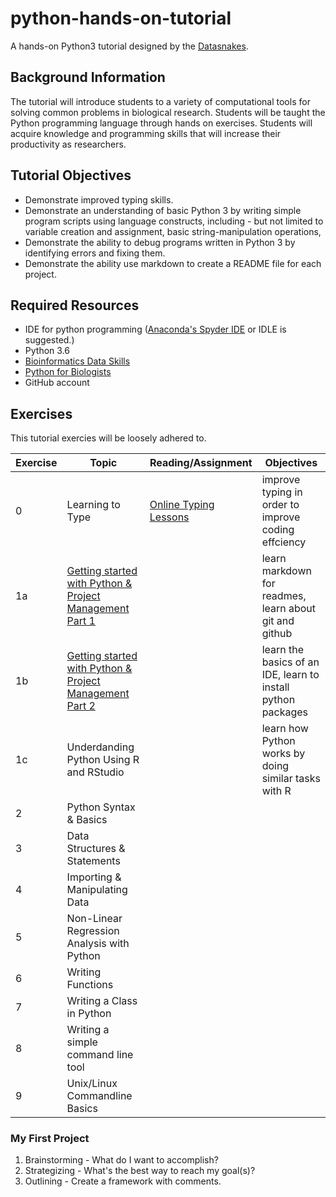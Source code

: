 # python-hands-on-tutorial

A hands-on Python3 tutorial designed by the [Datasnakes](https://github.com/datasnakes).

## Background Information

The tutorial will introduce students to a variety of computational tools for solving common problems in biological research. Students will be taught the Python programming language through hands on exercises. Students will acquire knowledge and programming skills that will increase their productivity as researchers.

## Tutorial Objectives

 - Demonstrate improved typing skills.
 - Demonstrate an understanding of basic Python 3 by writing simple program scripts using language constructs, including - but not limited to variable creation and assignment, basic string-manipulation operations, 
 - Demonstrate the ability to debug programs written in Python 3 by identifying errors and fixing them.
 - Demonstrate the ability use markdown to create a README file for each project.

## Required Resources

 - IDE for python programming ([Anaconda's Spyder IDE]() or IDLE is suggested.)
 - Python 3.6
 - [Bioinformatics Data Skills](https://github.com/datasnakes/python-hands-on-tutorial/blob/master/resources/bioinformatics_data_skills.pdf)
 - [Python for Biologists](https://github.com/datasnakes/python-hands-on-tutorial/blob/master/resources/python_for_biologists.pdf)
 - GitHub account

## Exercises

This tutorial exercies will be loosely adhered to.

| Exercise  |   Topic                                         | Reading/Assignment    | Objectives                                                                               |
|-----------|-------------------------------------------------|-----------------------|------------------------------------------------------------------------------------------|
| 0         |Learning to Type           |[Online Typing Lessons](http://www.typing.com/student/join#5ABEBE34EBE0B)| improve typing in order to improve coding effciency |
| 1a         |[Getting started with Python & Project Management Part 1](https://github.com/datasnakes/python-hands-on-tutorial/tree/master/exercise_1a) |                       | learn markdown for readmes, learn about git and github|
| 1b         |[Getting started with Python & Project Management Part 2](https://github.com/datasnakes/python-hands-on-tutorial/tree/master/exercise_1b) |                       | learn the basics of an IDE, learn to install python packages |
| 1c        |Underdanding Python Using R and RStudio          |                       | learn how Python works by doing similar tasks with R |
| 2         |Python Syntax & Basics                           |                       |
| 3         |Data Structures & Statements                     |                       |
| 4         |Importing & Manipulating Data                    |                       |
| 5         |Non-Linear Regression Analysis with Python       |                       |
| 6         |Writing Functions                                |                       |
| 7         |Writing a Class in Python                        |                       |
| 8         |Writing a simple command line tool               |                       |
| 9         |Unix/Linux Commandline Basics                    |                       |


### My First Project

1. Brainstorming - What do I want to accomplish?
2. Strategizing - What's the best way to reach my goal(s)?
3. Outlining - Create a framework with comments.
